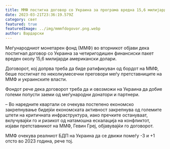 ```yaml
---
title: ММФ постигна договор со Украина за програма вредна 15,6 милијарди долари
date: 2023-03-21T23:36:19.579Z
category: свет
featured: true
featuredImage: ../img/mmmfdogovor.png.webp
author: Вардарски
---
```


Меѓународниот монетарен фонд (ММФ) во вторникот објави дека постигнал договор со Украина за четиригодишен финансиски пакет вреден околу 15,6 милијарди американски долари.

Договорот, кој допрва треба да биде ратификуван од бордот на ММФ, беше постигнат по неколкумесечни преговори меѓу претставниците на ММФ и украинските власти.

Фондот рече дека договорот треба да и овозможи на Украина да добие големи попусти заеми од меѓународни донатори и партнери.

– Во наредните квартали се очекува постепено економско закрепнување бидејќи економската активност закрепнува од големите штети на критичната инфраструктура, иако пречките остануваат, вклучувајќи го и ризикот од натамошна ескалација на конфликтот, изјави претставникот на ММФ, Гевин Греј, објавувајќи го договорот.

ММФ очекува реалниот БДП на Украина да се движи помеѓу -3 и +1 отсто во 2023 година, рече тој.
